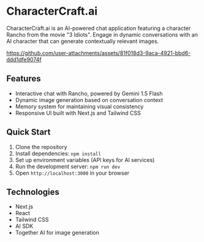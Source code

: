 # CharacterCraft.ai

CharacterCraft.ai is an AI-powered chat application featuring a character Rancho from the movie "3 Idiots". Engage in dynamic conversations with an AI character that can generate contextually relevant images.


https://github.com/user-attachments/assets/81f018d3-9aca-4921-bbd6-ddd1dfe9074f


## Features

- Interactive chat with Rancho, powered by Gemini 1.5 Flash
- Dynamic image generation based on conversation context
- Memory system for maintaining visual consistency
- Responsive UI built with Next.js and Tailwind CSS

## Quick Start

1. Clone the repository
2. Install dependencies: `npm install`
3. Set up environment variables (API keys for AI services)
4. Run the development server: `npm run dev`
5. Open `http://localhost:3000` in your browser

## Technologies

- Next.js
- React
- Tailwind CSS
- AI SDK
- Together AI for image generation
